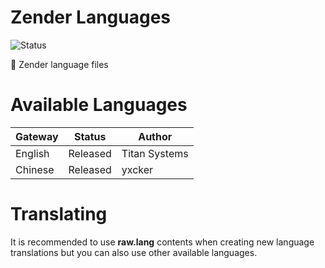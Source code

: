 # Zender Languages

![Status](https://img.shields.io/badge/status-released-blue?style=for-the-badge)

📣 Zender language files

# Available Languages

| Gateway | Status | Author |
| ------ | ------ | ------ |
| English | Released | Titan Systems |
| Chinese | Released | yxcker |


# Translating

It is recommended to use **raw.lang** contents when creating new language translations but you can also use other available languages.
